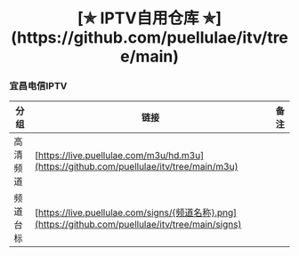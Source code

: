 <h1 align="center"> [✯ IPTV自用仓库 ✯](https://github.com/puellulae/itv/tree/main) </h1>
<h3> 宜昌电信IPTV </h3>

|  分 组  |  链接                                                                          |  备 注  |
|--------|-------------------------------------------------------------------------------------|--------|
|  高清频道  |  [https://live.puellulae.com/m3u/hd.m3u](https://github.com/puellulae/itv/tree/main/m3u)  |  |
|  频道台标  |  [https://live.puellulae.com/signs/{频道名称}.png](https://github.com/puellulae/itv/tree/main/signs)  |  |
